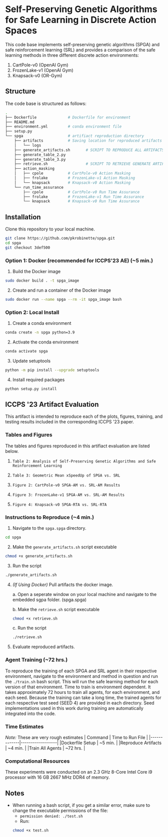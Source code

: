 # Self-Preserving Genetic Algorithms for Safe Learning in Discrete Action Spaces
This code base implements self-preserving genetic algorithms (SPGA) and safe reinforcement learning (SRL) and provides a comparison of the safe learning methods in three different discrete action environments:
1. CartPole-v0 (OpenAI Gym)
2. FrozenLake-v1 (OpenAI Gym)
3. Knapsack-v0 (OR-Gym)

## Structure
The code base is structured as follows:
```bash
.
├── Dockerfile              # Dockerfile for environment
├── README.md
├── environment.yml         # conda environment file
├── setup.py
└── spga                    # artifiact reproduction directory
    ├── artifacts           # Saving location for reproduced artifacts
    │   └── logs
    ├── generate_artifacts.sh       # SCRIPT TO REPRODUCE ALL ARTIFACTS
    ├── generate_table_2.py
    ├── generate_table_3.py
    ├── retrieve.sh                 # SCRIPT TO RETRIEVE GENERATE ARTIFACTS
    ├── action_masking      
    │   ├── cpole           # CartPole-v0 Action Masking
    │   ├── frolake         # FrozenLake-v1 Action Masking
    │   └── knapsack        # Knapsack-v0 Action Masking
    └── run_time_assurance
        ├── cpole           # CartPole-v0 Run Time Assurance
        ├── frolake         # FrozenLake-v1 Run Time Assurance
        └── knapsack        # Knapsack-v0 Run Time Assurance
 ```
    
## Installation
Clone this repository to your local machine.
```bash
git clone https://github.com/pkrobinette/spga.git
cd spga
git checkout 3def500
```

### Option 1: Docker (recommended for ICCPS'23 AE) (~5 min.)
1. Build the Docker image
```bash
sudo docker build . -t spga_image
```
2. Create and run a container of the Docker image
```bash
sudo docker run --name spga --rm -it spga_image bash
```

### Option 2: Local Install
1. Create a conda environment
```bash
conda create -n spga python=3.9
```
2. Activate the conda environment
```bash
conda activate spga
```
3. Update setuptools
```bash
python -m pip install --upgrade setuptools
```
4. Install required packages
```bash
python setup.py install
```

## ICCPS '23 Artifact Evaluation
This artifact is intended to reproduce each of the plots, figures, training, and testing results included in the corresponding ICCPS '23 paper. 

### Tables and Figures
The tables and figures reproduced in this artifiact evaluation are listed below.

1. `Table 2: Analysis of Self-Preserving Genetic Algorithms and Safe Reinforcement Learning`

2. `Table 3: Geometric Mean xSpeedUp of SPGA vs. SRL` 

3. `Figure 2: CartPole-v0 SPGA-AM vs. SRL-AM Results`

4. `Figure 3: FrozenLake-v1 SPGA-AM vs. SRL-AM Results`

5. `Figure 4: Knapsack-v0 SPGA-RTA vs. SRL-RTA`

### Instructions to Reproduce (~4 min.)
1. Navigate to the `spga.spga` directory. 
```bash
cd spga
```
2. Make the `generate_artifacts.sh` script executable
```bash
chmod +x generate_artifacts.sh
```
3. Run the script
```bash
./generate_artifacts.sh
```
4. *(If Using Docker)* Pull artifacts the docker image.

    a. Open a seperate window on your local machine and navigate to the embedded sgpa folder. (spga.spga)
    
    b. Make the `retrieve.sh` script executable
    ```bash
    chmod +x retrieve.sh
    ```
    
    c. Run the script
    ```bash
    ./retrieve.sh
    ```
    
5. Evaluate reproduced artifacts.

### Agent Training (~72 hrs.)
To reproduce the training of each SPGA and SRL agent in their respective environment, navigate to the environment and method in question and run the `./train.sh` bash script. This will run the safe learning method for each version of that environment. Time to train is environment dependent. It takes approximately 72 hours to train all agents, for each environment, and each seed. Because the training can take a long time, the trained agents for each respective test seed (SEED 4) are provided in each directory. Seed implementations used in this work during training are automatically integrated into the code.

### Time Estimates
*Note:* These are very rough estimates
| Command | Time to Run File |
|-------------|------------------|
|Dockerfile Setup  | ~5 min.  |
|Reproduce Artifacts  | ~4 min. |
|Train All Agents  | ~72 hrs. |


### Computational Resources
These experiments were conducted on an 2.3 GHz 8-Core Intel Core i9 processor with 16 GB 2667 MHz DDR4 of memory.

## Notes
- When running a bash script, if you get a similar error, make sure to change the executable permissions of the file:
    - ```permission denied: ./test.sh```
    - Run: 
    ```bash
    chmod +x test.sh
    ```
